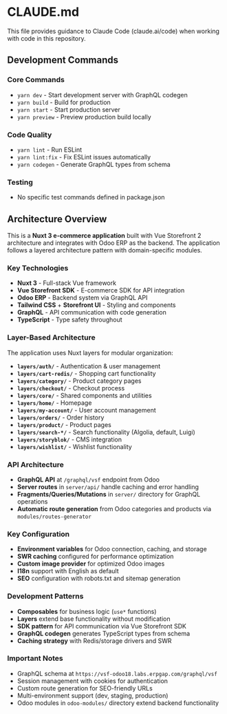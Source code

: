 # CLAUDE.md

This file provides guidance to Claude Code (claude.ai/code) when working with code in this repository.

## Development Commands

### Core Commands
- `yarn dev` - Start development server with GraphQL codegen
- `yarn build` - Build for production
- `yarn start` - Start production server
- `yarn preview` - Preview production build locally

### Code Quality
- `yarn lint` - Run ESLint
- `yarn lint:fix` - Fix ESLint issues automatically
- `yarn codegen` - Generate GraphQL types from schema

### Testing
- No specific test commands defined in package.json

## Architecture Overview

This is a **Nuxt 3 e-commerce application** built with Vue Storefront 2 architecture and integrates with Odoo ERP as the backend. The application follows a layered architecture pattern with domain-specific modules.

### Key Technologies
- **Nuxt 3** - Full-stack Vue framework
- **Vue Storefront SDK** - E-commerce SDK for API integration
- **Odoo ERP** - Backend system via GraphQL API
- **Tailwind CSS** + **Storefront UI** - Styling and components
- **GraphQL** - API communication with code generation
- **TypeScript** - Type safety throughout

### Layer-Based Architecture
The application uses Nuxt layers for modular organization:

- **`layers/auth/`** - Authentication & user management
- **`layers/cart-redis/`** - Shopping cart functionality
- **`layers/category/`** - Product category pages
- **`layers/checkout/`** - Checkout process
- **`layers/core/`** - Shared components and utilities
- **`layers/home/`** - Homepage
- **`layers/my-account/`** - User account management
- **`layers/orders/`** - Order history
- **`layers/product/`** - Product pages
- **`layers/search-*/`** - Search functionality (Algolia, default, Luigi)
- **`layers/storyblok/`** - CMS integration
- **`layers/wishlist/`** - Wishlist functionality

### API Architecture
- **GraphQL API** at `/graphql/vsf` endpoint from Odoo
- **Server routes** in `server/api/` handle caching and error handling
- **Fragments/Queries/Mutations** in `server/` directory for GraphQL operations
- **Automatic route generation** from Odoo categories and products via `modules/routes-generator`

### Key Configuration
- **Environment variables** for Odoo connection, caching, and storage
- **SWR caching** configured for performance optimization
- **Custom image provider** for optimized Odoo images
- **I18n** support with English as default
- **SEO** configuration with robots.txt and sitemap generation

### Development Patterns
- **Composables** for business logic (`use*` functions)
- **Layers** extend base functionality without modification
- **SDK pattern** for API communication via Vue Storefront SDK
- **GraphQL codegen** generates TypeScript types from schema
- **Caching strategy** with Redis/storage drivers and SWR

### Important Notes
- GraphQL schema at `https://vsf-odoo18.labs.erpgap.com/graphql/vsf`
- Session management with cookies for authentication
- Custom route generation for SEO-friendly URLs
- Multi-environment support (dev, staging, production)
- Odoo modules in `odoo-modules/` directory extend backend functionality